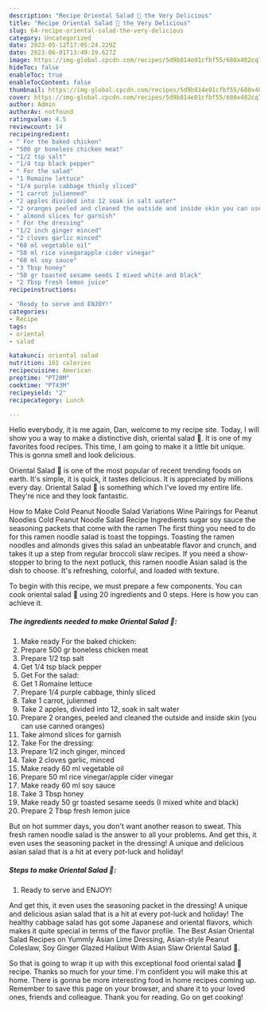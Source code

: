 ```yaml
---
description: "Recipe Oriental Salad 🥗 the Very Delicious"
title: "Recipe Oriental Salad 🥗 the Very Delicious"
slug: 64-recipe-oriental-salad-the-very-delicious
category: Uncategorized
date: 2023-05-12T17:05:24.229Z
date: 2023-06-01T13:49:19.627Z
image: https://img-global.cpcdn.com/recipes/5d9b814e01cfbf55/680x482cq70/oriental-salad-recipe-main-photo.jpg
hideToc: false
enableToc: true
enableTocContent: false
thumbnail: https://img-global.cpcdn.com/recipes/5d9b814e01cfbf55/680x482cq70/oriental-salad-recipe-main-photo.jpg
cover: https://img-global.cpcdn.com/recipes/5d9b814e01cfbf55/680x482cq70/oriental-salad-recipe-main-photo.jpg
author: Admin
authorAv: notfound
ratingvalue: 4.5
reviewcount: 14
recipeingredient:
- " For the baked chicken"
- "500 gr boneless chicken meat"
- "1/2 tsp salt"
- "1/4 tsp black pepper"
- " For the salad"
- "1 Romaine lettuce"
- "1/4 purple cabbage thinly sliced"
- "1 carrot julienned"
- "2 apples divided into 12 soak in salt water"
- "2 oranges peeled and cleaned the outside and inside skin you can use canned oranges"
- " almond slices for garnish"
- " For the dressing"
- "1/2 inch ginger minced"
- "2 cloves garlic minced"
- "60 ml vegetable oil"
- "50 ml rice vinegarapple cider vinegar"
- "60 ml soy sauce"
- "3 Tbsp honey"
- "50 gr toasted sesame seeds I mixed white and black"
- "2 Tbsp fresh lemon juice"
recipeinstructions:

- "Ready to serve and ENJOY!"
categories:
- Recipe
tags:
- oriental
- salad

katakunci: oriental salad 
nutrition: 161 calories
recipecuisine: American
preptime: "PT20M"
cooktime: "PT43M"
recipeyield: "2"
recipecategory: Lunch

---
```



Hello everybody, it is me again, Dan, welcome to my recipe site. Today, I will show you a way to make a distinctive dish, oriental salad 🥗. It is one of my favorites food recipes. This time, I am going to make it a little bit unique. This is gonna smell and look delicious.

Oriental Salad 🥗 is one of the most popular of recent trending foods on earth. It's simple, it is quick, it tastes delicious. It is appreciated by millions every day. Oriental Salad 🥗 is something which I've loved my entire life. They're nice and they look fantastic.

How to Make Cold Peanut Noodle Salad Variations Wine Pairings for Peanut Noodles Cold Peanut Noodle Salad Recipe Ingredients sugar soy sauce the seasoning packets that come with the ramen The first thing you need to do for this ramen noodle salad is toast the toppings. Toasting the ramen noodles and almonds gives this salad an unbeatable flavor and crunch, and takes it up a step from regular broccoli slaw recipes. If you need a show-stopper to bring to the next potluck, this ramen noodle Asian salad is the dish to choose. It&#39;s refreshing, colorful, and loaded with texture.


To begin with this recipe, we must prepare a few components. You can cook oriental salad 🥗 using 20 ingredients and 0 steps. Here is how you can achieve it.

<!--inarticleads1-->

##### The ingredients needed to make Oriental Salad 🥗:

1. Make ready  For the baked chicken:
1. Prepare 500 gr boneless chicken meat
1. Prepare 1/2 tsp salt
1. Get 1/4 tsp black pepper
1. Get  For the salad:
1. Get 1 Romaine lettuce
1. Prepare 1/4 purple cabbage, thinly sliced
1. Take 1 carrot, julienned
1. Take 2 apples, divided into 12, soak in salt water
1. Prepare 2 oranges, peeled and cleaned the outside and inside skin (you can use canned oranges)
1. Take  almond slices for garnish
1. Take  For the dressing:
1. Prepare 1/2 inch ginger, minced
1. Take 2 cloves garlic, minced
1. Make ready 60 ml vegetable oil
1. Prepare 50 ml rice vinegar/apple cider vinegar
1. Make ready 60 ml soy sauce
1. Take 3 Tbsp honey
1. Make ready 50 gr toasted sesame seeds (I mixed white and black)
1. Prepare 2 Tbsp fresh lemon juice


But on hot summer days, you don&#39;t want another reason to sweat. This fresh ramen noodle salad is the answer to all your problems. And get this, it even uses the seasoning packet in the dressing! A unique and delicious asian salad that is a hit at every pot-luck and holiday! 

<!--inarticleads2-->

##### Steps to make Oriental Salad 🥗:


1. Ready to serve and ENJOY!

And get this, it even uses the seasoning packet in the dressing! A unique and delicious asian salad that is a hit at every pot-luck and holiday! The healthy cabbage salad has got some Japanese and oriental flavors, which makes it quite special in terms of the flavor profile. The Best Asian Oriental Salad Recipes on Yummly Asian Lime Dressing, Asian-style Peanut Coleslaw, Soy Ginger Glazed Halibut With Asian Slaw Oriental Salad 🥗. 

So that is going to wrap it up with this exceptional food oriental salad 🥗 recipe. Thanks so much for your time. I'm confident you will make this at home. There is gonna be more interesting food in home recipes coming up. Remember to save this page on your browser, and share it to your loved ones, friends and colleague. Thank you for reading. Go on get cooking!
